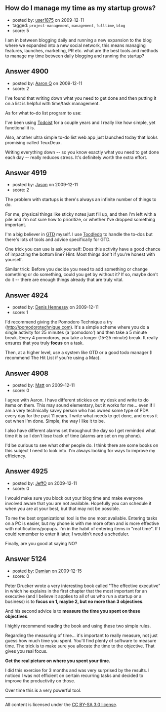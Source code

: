 ## How do I manage my time as my startup grows?

- posted by: [user1875](https://stackexchange.com/users/-1/1875-user1875) on 2009-12-11
- tagged: `project-management`, `management`, `fulltime`, `blog`
- score: 5

I am in between blogging daily and running a new expansion to the blog where we expanded into a new social network, this means managing features, launches, marketing, PR etc. what are the best tools and methods to manage my time between daily blogging and running the startup?


## Answer 4900

- posted by: [Aaron Q](https://stackexchange.com/users/-1/1876-aaron-q) on 2009-12-11
- score: 2

<p>I've found that writing down what you need to get done and then putting it on a list is helpful with time/task management.</p>

<p>As for what to-do list program to use:</p>

<p>I've been using <a href="http://www.todoist.com/" rel="nofollow">Todoist</a> for a couple years and I really like how simple, yet functional it is.</p>

<p>Also, another ultra simple to-do list web app just launched today that looks promising called TeuxDeux.</p>

<p>Writing everything down -- so you know exactly what you need to get done each day -- really reduces stress. It's definitely worth the extra effort.</p>



## Answer 4919

- posted by: [Jason](https://stackexchange.com/users/-1/2-jason) on 2009-12-11
- score: 2

<p>The problem with startups is there's always an infinite number of things to do.</p>

<p>For me, physical things like sticky notes just fill up, and then I'm left with a pile and I'm not sure how to prioritize, or whether I've dropped something important.</p>

<p>I'm a big believer in <a href="http://en.wikipedia.org/wiki/Getting%5FThings%5FDone" rel="nofollow">GTD</a> myself.  I use <a href="http://www.toodledo.com" rel="nofollow">Toodledo</a> to handle the to-dos but there's lots of tools and advice specifically for GTD.</p>

<p>One trick you can use is ask yourself: Does this activity have a good chance of impacting the bottom line?  Hint: Most things don't if you're honest with yourself.</p>

<p>Similar trick: Before you decide you need to add something or change something or do something, could you get by without it?  If so, maybe don't do it -- there are enough things already that are truly vital.</p>



## Answer 4924

- posted by: [Denis Hennessy](https://stackexchange.com/users/-1/311-denis-hennessy) on 2009-12-11
- score: 1

<p>I'd recommend giving the Pomodoro Technique a try (<a href="http://pomodorotechnique.com" rel="nofollow">http://pomodorotechnique.com</a>). It's a simple scheme where you do a single activity for 25 minutes (a 'pomodoro') and then take a 5 minute break. Every 4 pomodoros, you take a longer (15-25 minute) break.  It really ensures that you truly <strong>focus</strong> on a task.</p>

<p>Then, at a higher level, use a system like GTD or a good todo manager (I recommend The Hit List if you're using a Mac).</p>



## Answer 4908

- posted by: [Matt](https://stackexchange.com/users/-1/1653-matt) on 2009-12-11
- score: 0

I agree with Aaron. I have different stickies on my desk and write to do items on them. This may sound elementary, but it works for me... even if I am a very technically savvy person who has owned some type of PDA every day for the past 11 years. I write what needs to get done, and cross it out when I'm done. Simple, the way I like it to be.

I also have different alarms set throughout the day so I get reminded what time it is so I don't lose track of time (alarms are set on my phone).

I'd be curious to see what other people do. I think there are some books on this subject I need to look into. I'm always looking for ways to improve my efficiency.


## Answer 4925

- posted by: [JeffO](https://stackexchange.com/users/-1/1796-jeffo) on 2009-12-11
- score: 0

I would make sure you block out your blog time and make everyone involved aware that you are not available. Hopefully you can schedule it when you are at your best, but that may not be possible.

To me the best organizational tool is the one most available. Entering tasks on a PC is easier, but my phone is with me more often and is more effective with notifications/popups. I'm in the habit of entering items in "real time". If I could remember to enter it later, I wouldn't need a scheduler.

Finally, are you good at saying NO? 

 


## Answer 5124

- posted by: [Damian](https://stackexchange.com/users/-1/1354-damian) on 2009-12-15
- score: 0

Peter Drucker wrote a very interesting book called "The effective executive" in which he explains in the first chapter that the most important for an executive (and I believe it applies to all of us who run a startup or a business) is to **focus on 1, maybe 2, but no more than 3 objectives**.


And his second advice is to **measure the time you spent on these objectives**.

I highly recommend reading the book and using these two simple rules.

Regarding the measuring of time... it's important to really measure, not just guess how much time you spent. You'll find plenty of software to measure time. The trick is to make sure you allocate the time to the objective. That gives you real focus.

**Get the real picture on where you spent your time.**

I did this exercise for 3 months and was very surprised by the results. I noticed I was not efficient on certain recurring tasks and decided to improve the productivity on those. 

Over time this is a very powerful tool.




---

All content is licensed under the [CC BY-SA 3.0 license](https://creativecommons.org/licenses/by-sa/3.0/).
